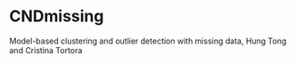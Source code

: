 # CNDmissing
Model-based clustering and outlier detection with missing data, Hung Tong and Cristina Tortora
